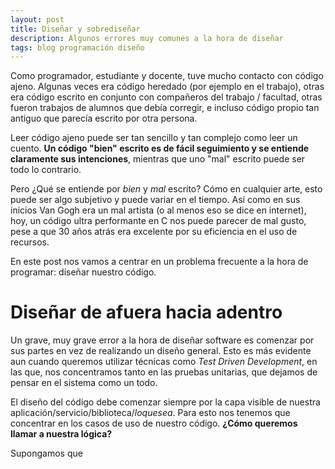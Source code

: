 ```yaml
---
layout: post
title: Diseñar y sobrediseñar
description: Algunos errores muy comunes a la hora de diseñar
tags: blog programación diseño
---
```


Como programador, estudiante y docente, tuve mucho contacto con código ajeno. Algunas veces era código heredado (por ejemplo en el trabajo), otras era código escrito en conjunto con compañeros del trabajo / facultad, otras fueron trabajos de alumnos que debía corregir, e incluso código propio tan antiguo que parecía escrito por otra persona.

Leer código ajeno puede ser tan sencillo y tan complejo como leer un cuento. **Un código "bien" escrito es de fácil seguimiento y se entiende claramente sus intenciones**, mientras que uno "mal" escrito puede ser todo lo contrario.

Pero ¿Qué se entiende por *bien* y *mal*  escrito? Cómo en cualquier arte, esto puede ser algo subjetivo y puede variar en el tiempo.
Así como en sus inicios Van Gogh era un mal artista (o al menos eso se dice en internet), hoy, un código ultra performante en C nos puede parecer de mal gusto, pese a que 30 años atrás era excelente por su eficiencia en el uso de recursos.

En este post nos vamos a centrar en un problema frecuente a la hora de programar: diseñar nuestro código.

# Diseñar de afuera hacia adentro 

Un grave, muy grave error a la hora de diseñar software es comenzar por sus partes en vez de realizando un diseño general. Esto es más evidente aun cuando queremos utilizar técnicas como *Test Driven Development*, en las que, nos concentramos tanto en las pruebas unitarias, que dejamos de pensar en el sistema como un todo.

El diseño del código debe comenzar siempre por la capa visible de nuestra aplicación/servicio/biblioteca/*loquesea*. Para esto nos tenemos que concentrar en los casos de uso de nuestro código. **¿Cómo queremos llamar a nuestra lógica?** 

Supongamos que 

